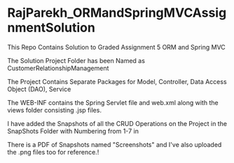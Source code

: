 # RajParekh_ORMandSpringMVCAssignmentSolution

This Repo Contains Solution to Graded Assignment 5 ORM and Spring MVC

The Solution Project Folder has been Named as CustomerRelationshipManagement

The Project Contains Separate Packages for Model, Controller, Data Access Object (DAO), Service

The WEB-INF contains the Spring Servlet file and web.xml along with the views folder consisting .jsp files.

I have added the Snapshots of all the CRUD Operations on the Project in the SnapShots Folder with Numbering from 1-7 in 

There is a PDF of Snapshots named "Screenshots" and I've also uploaded the .png files too for reference.!
